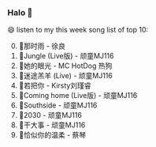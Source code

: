 

### Halo 👋

😄 listen to my this week song list of top 10:

0. 🌈那时雨 - 徐良
1. 🌈Jungle (Live版) - 顽童MJ116
2. 🌈她的眼光 - MC HotDog 热狗
3. 🌈迷途羔羊 (Live) - 顽童MJ116
4. 🌈若把你 - Kirsty刘瑾睿
5. 🌈Coming home (Live版) - 顽童MJ116
6. 🌈Southside - 顽童MJ116
7. 🌈2030 - 顽童MJ116
8. 🌈干大事 - 顽童MJ116
9. 🌈恰似你的温柔 - 蔡琴


